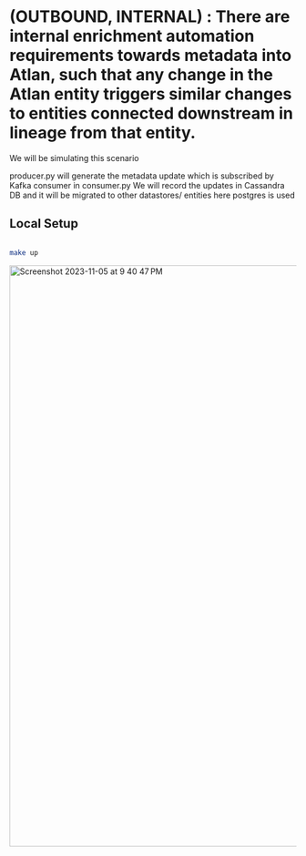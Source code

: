 # (OUTBOUND, INTERNAL) : There are internal enrichment automation requirements towards metadata into Atlan, such that any change in the Atlan entity triggers similar changes to entities connected downstream in lineage from that entity.

We will be simulating this scenario

producer.py will generate the metadata update which is subscribed by Kafka consumer in consumer.py
We will record the updates in Cassandra DB and it will be migrated to other datastores/ entities here postgres is used


## Local Setup

```bash

make up

```
<img width="1021" alt="Screenshot 2023-11-05 at 9 40 47 PM" src="https://github.com/patialashahi31/atlan-internal-enrichment-working-prototype/assets/40652331/ee4ed79d-00f7-475a-b1bf-ef7a377bff81">

